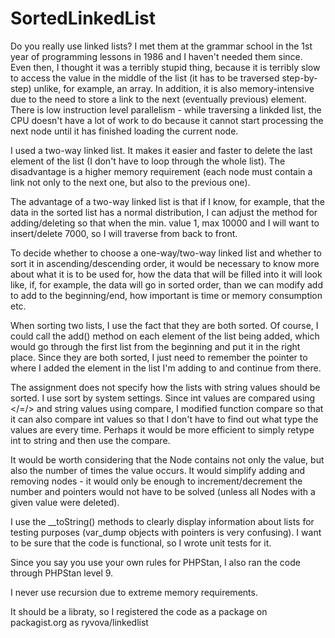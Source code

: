 # SortedLinkedList

Do you really use linked lists? I met them at the grammar school in the 1st year of programming lessons in 1986 and I haven't needed them since. Even then, I thought it was a terribly stupid thing, because it is terribly slow to access the value in the middle of the list (it has to be traversed step-by-step) unlike, for example, an array. In addition, it is also memory-intensive due to the need to store a link to the next (eventually previous) element. There is low instruction level parallelism - while traversing a linkded list, the CPU doesn't have a lot of work to do because it cannot start processing the next node until it has finished loading the current node.

I used a two-way linked list. It makes it easier and faster to delete the last element of the list (I don't have to loop through the whole list). The disadvantage is a higher memory requirement (each node must contain a link not only to the next one, but also to the previous one).

The advantage of a two-way linked list is that if I know, for example, that the data in the sorted list has a normal distribution, I can adjust the method for adding/deleting so that when the min. value 1, max 10000 and I will want to insert/delete 7000, so I will traverse from back to front.

To decide whether to choose a one-way/two-way linked list and whether to sort it in ascending/descending order, it would be necessary to know more about what it is to be used for, how the data that will be filled into it will look like, if, for example, the data will go in sorted order, than we can modify add to add to the beginning/end, how important is time or memory consumption etc.

When sorting two lists, I use the fact that they are both sorted. Of course, I could call the add() method on each element of the list being added, which would go through the first list from the beginning and put it in the right place. Since they are both sorted, I just need to remember the pointer to where I added the element in the list I'm adding to and continue from there.

The assignment does not specify how the lists with string values should be sorted. I use sort by system settings. Since int values are compared using </=/> and string values using compare, I modified function compare so that it can also compare int values so that I don't have to find out what type the values are every time. Perhaps it would be more efficient to simply retype int to string and then use the compare.

It would be worth considering that the Node contains not only the value, but also the number of times the value occurs. It would simplify adding and removing nodes - it would only be enough to increment/decrement the number and pointers would not have to be solved (unless all Nodes with a given value were deleted).

I use the __toString() methods to clearly display information about lists for testing purposes (var_dump objects with pointers is very confusing). I want to be sure that the code is functional, so I wrote unit tests for it.

Since you say you use your own rules for PHPStan, I also ran the code through PHPStan level 9.

I never use recursion due to extreme memory requirements.

It should be a libraty, so I registered the code as a package on packagist.org as ryvova/linkedlist